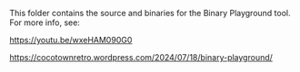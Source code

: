 This folder contains the source and binaries for the Binary Playground tool.  For more info, see:

https://youtu.be/wxeHAM090G0

https://cocotownretro.wordpress.com/2024/07/18/binary-playground/
